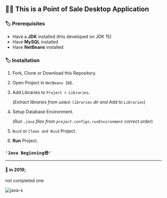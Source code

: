 ## 👨‍💻 This is a Point of Sale Desktop Application

### 🏷️ Prerequisites

- Have a **JDK** installed (this developed on JDK 15)
- Have **MySQL** installed
- Have **NetBeans** installed

### 🏷️ Installation

1.  Fork, Clone or Download this Repository.
2.  Open Project in `NetBeans IDE`.
3.  Add Libraries to `Project > Libraries`.

    (_Extract libraries from `added-libraries` dir and Add to `Libraries`_)

4.  Setup Database Environment.

    (_Run `.java` files from `project.configs.runEnvironment` correct order_)

5.  `Buid` or `Clean and Buid` Project.
6.  **Run** Project.

### `'Java Beginning😎'`

---

#### 📌 in 2019;

not completed one

![java-s](https://user-images.githubusercontent.com/59244522/181926673-b99fe532-4c63-4e2e-b653-90355bb9902e.png)
